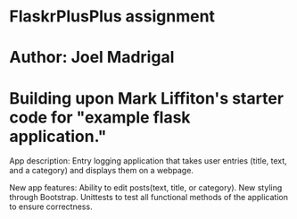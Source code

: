 # FlaskrPlusPlus assignment
# Author: Joel Madrigal
# Building upon Mark Liffiton's starter code for "example flask application."
App description: Entry logging application that takes user entries (title, text, and a category) and displays them on a webpage.

New app features:
Ability to edit posts(text, title, or category). 
New styling through Bootstrap.
Unittests to test all functional methods of the application to ensure correctness.
